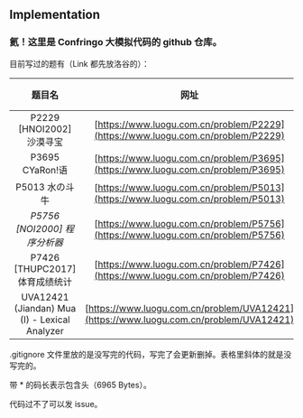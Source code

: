 
## Implementation

### 氦！这里是 Confringo 大模拟代码的 github 仓库。

目前写过的题有（Link 都先放洛谷的）：

|题目名|网址|码长/Bytes|
|:---:|:-:|:--:|
|P2229 [HNOI2002] 沙漠寻宝|[https://www.luogu.com.cn/problem/P2229](https://www.luogu.com.cn/problem/P2229)|4819|
|P3695 CYaRon!语|[https://www.luogu.com.cn/problem/P3695](https://www.luogu.com.cn/problem/P3695)|7223|
|P5013 水の斗牛|[https://www.luogu.com.cn/problem/P5013](https://www.luogu.com.cn/problem/P5013)|11511\*|
|*P5756 [NOI2000] 程序分析器*|[https://www.luogu.com.cn/problem/P5756](https://www.luogu.com.cn/problem/P5756)|N/A|
|P7426 [THUPC2017] 体育成绩统计|[https://www.luogu.com.cn/problem/P7426](https://www.luogu.com.cn/problem/P7426)|11573\*|
|UVA12421 (Jiandan) Mua (I) - Lexical Analyzer|[https://www.luogu.com.cn/problem/UVA12421](https://www.luogu.com.cn/problem/UVA12421)|3434|

.gitignore 文件里放的是没写完的代码，写完了会更新删掉。表格里斜体的就是没写完的。

带 \* 的码长表示包含头（6965 Bytes）。

代码过不了可以发 issue。